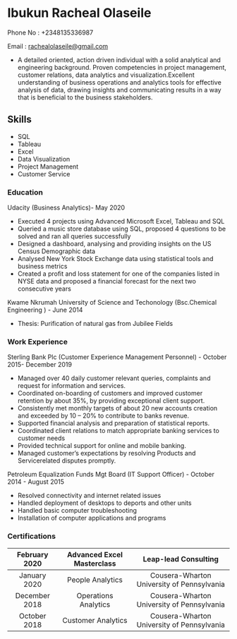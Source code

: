 # Ibukun Racheal Olaseile
Phone No : +2348135336987

Email : rachealolaseile@gmail.com
- A detailed oriented, action driven individual with a solid analytical and engineering background. Proven competencies in project management, customer relations, data analytics and visualization.Excellent understanding of business operations and analytics tools for effective analysis of data, drawing insights and communicating results in a way that is beneficial to the business stakeholders. 
## Skills
* SQL
* Tableau
* Excel
* Data Visualization
* Project Management
* Customer Service

### Education
  Udacity (Business Analytics)- May 2020
  *	Executed 4 projects using Advanced Microsoft Excel, Tableau and SQL
  * Queried a music store database using SQL, proposed 4 questions to be solved and ran all queries successfully
  * Designed a dashboard, analysing and providing insights on the US Census Demographic data
  * Analysed New York Stock Exchange data using statistical tools and business metrics 
  * Created a profit and loss statement for one of the companies listed in NYSE data and proposed a financial forecast for the next two consecutive years 
  
 Kwame Nkrumah University of Science and Techonology (Bsc.Chemical Engineering ) - June 2014
 * Thesis: Purification of natural gas from Jubilee Fields 


### Work Experience 
 Sterling Bank Plc (Customer Experience Management Personnel) - October 2015- December 2019
* Managed over 40 daily customer relevant queries, complaints and request for information and services. 
* Coordinated on-boarding of customers and improved customer retention by about 35%, by providing exceptional client support. 
* Consistently met monthly targets of about 20 new accounts creation and exceeded by 10 – 20% to contribute to banks revenue.  
* Supported financial analysis and preparation of statistical reports.   
* Coordinated client relations to match appropriate banking services to customer needs 
* Provided technical support for online and mobile banking. 
*	Managed customer’s expectations by resolving Products and Servicerelated disputes promptly. 

Petroleum Equalization Funds Mgt Board (IT Support Officer) - October 2014 - August 2015
*	Resolved connectivity and internet related issues 
* Handled deployment of desktops to deports and other units 
* Handled basic computer troubleshooting  
* Installation of computer applications and programs

### Certifications
 |February 2020| Advanced Excel Masterclass| Leap-lead Consulting| 
 |:------------:|:----------------:|:-------------:|
|January 2020 | People Analytics|  Cousera-Wharton University of Pennsylvania |
| December 2018 |	Operations Analytics| 	Cousera-Wharton University of Pennsylvania |
| October 2018|Customer Analytics| 	Cousera-Wharton University of Pennsylvania |



 

 
